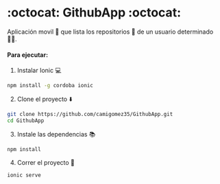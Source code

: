 # :octocat: GithubApp :octocat:
Aplicación movil :iphone: que lista los repositorios :page_facing_up: de un usuario determinado :ok_woman:.
#### Para ejecutar:
1) Instalar Ionic :computer:
```bash
npm install -g cordoba ionic
```
2) Clone el proyecto :arrow_down:
```bash
git clone https://github.com/camigomez35/GithubApp.git
cd GithubApp
```
3) Instale las dependencias :books:
```bash
npm install
```
4) Correr el proyecto :ribbon:
```bash
ionic serve
```
